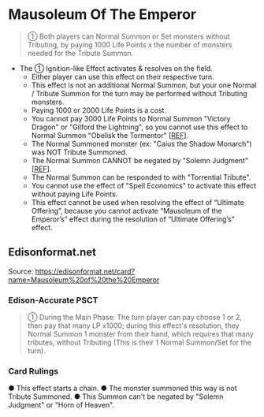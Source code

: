 # Mausoleum Of The Emperor

> ① Both players can Normal Summon or Set monsters without Tributing, by paying 1000 Life Points x the number of monsters needed for the Tribute Summon.

*   The ① Ignition-like Effect activates & resolves on the field.
    *   Either player can use this effect on their respective turn.
    *   This effect is not an additional Normal Summon, but your one Normal / Tribute Summon for the turn may be performed without Tributing monsters.
    *   Paying 1000 or 2000 Life Points is a cost.
    *   You cannot pay 3000 Life Points to Normal Summon "Victory Dragon" or "Gilford the Lightning", so you cannot use this effect to Normal Summon "Obelisk the Tormentor" \[[REF](https://www.pojo.biz/board/showthread.php?t=814931)\].
    *   The Normal Summoned monster (ex: "Caius the Shadow Monarch") was NOT Tribute Summoned.
    *   The Normal Summon CANNOT be negated by "Solemn Judgment" \[[REF](https://www.edisonformat.com/home/rules-update-when-not-immediately-after-this-effect-resolves)\].
    *   The Normal Summon can be responded to with "Torrential Tribute".
    *   You cannot use the effect of "Spell Economics" to activate this effect without paying Life Points.
    *   This effect cannot be used when resolving the effect of “Ultimate Offering”, because you cannot activate “Mausoleum of the Emperor’s” effect during the resolution of “Ultimate Offering’s” effect.

## Edisonformat.net

Source: https://edisonformat.net/card?name=Mausoleum%20of%20the%20Emperor

### Edison-Accurate PSCT

> ① During the Main Phase: The turn player can pay choose 1 or 2, then pay that many LP x1000; during this effect's resolution, they Normal Summon 1 monster from their hand, which requires that many tributes, without Tributing (This is their 1 Normal Summon/Set for the turn).

### Card Rulings

● This effect starts a chain.
● The monster summoned this way is not Tribute Summoned.
● This Summon can't be negated by "Solemn Judgment" or "Horn of Heaven".
            